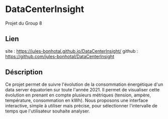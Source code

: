 # DataCenterInsight

Projet du Group 8

## Lien 

site : https://jules-bonhotal.github.io/DataCenterInsight/
github : https://github.com/jules-bonhotal/DataCenterInsight

## Déscription

Ce projet permet de suivre l'évolution de la consommation énergétique d'un data server équatorien sur toute l'année 2021.
Il permet de visualiser cette évolution en prenant en compte plusieurs métriques (tension, ampère, température, consommation en kWh).
Nous proposons une interface interactive, simple à utiliser mais précise, pour sélectionner l'intervalle de temps que l'utilisateur souhaite analyser.
